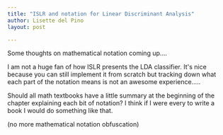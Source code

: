```yaml
---
title: "ISLR and notation for Linear Discriminant Analysis"
author: Lisette del Pino
layout: post

---
```


Some thoughts on mathematical notation coming up....

I am not a huge fan of how ISLR presents the LDA classifier. It's nice because you can still implement it from scratch but tracking down what each part of the notation means is not an awesome experience.....

Should all math textbooks have a little summary at the beginning of the chapter explaining each bit of notation? I think if I were every to write a book I would do something like that. 


(no more mathematical notation obfuscation)